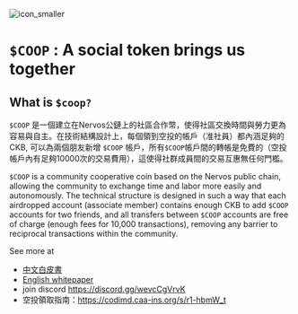 
![icon_smaller](https://user-images.githubusercontent.com/406686/139627049-eff3c35b-7e61-4469-a6b8-2a941ce0ae74.png)


# ```$COOP``` : A social token brings us together

## What is ```$coop?```
```$COOP``` 是一個建立在Nervos公鏈上的社區合作幣，使得社區交換時間與勞力更為容易與自主。在技術結構設計上，每個領到空投的帳戶（准社員）都內涵足夠的CKB, 可以為兩個朋友新增 ```$COOP``` 帳戶，所有```$COOP```帳戶間的轉帳是免費的（空投帳戶內有足夠10000次的交易費用），這使得社群成員間的交易互惠無任何門檻。

```$COOP``` is a community cooperative coin based on the Nervos public chain, allowing the community to exchange time and labor more easily and autonomously. The technical structure is designed in such a way that each airdropped account (associate member) contains enough CKB to add ```$COOP``` accounts for two friends, and all transfers between ```$COOP``` accounts are free of charge (enough fees for 10,000 transactions), removing any barrier to reciprocal transactions within the community.

See more at
* [中文白皮書](https://github.com/CAAINS/COOP/blob/main/Chinese_whitepaper.md)
*  [English whitepaper](https://github.com/CAAINS/COOP/blob/main/en_whitepapter.md)
*  join discord https://discord.gg/wevcCgVrvK
*  空投領取指南：https://codimd.caa-ins.org/s/r1-hbmW_t

